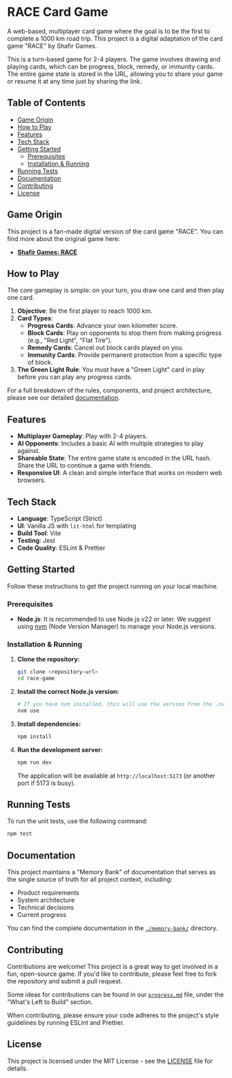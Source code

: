 # RACE Card Game

A web-based, multiplayer card game where the goal is to be the first to complete a 1000 km road trip. This project is a digital adaptation of the card game "RACE" by Shafir Games.

This is a turn-based game for 2-4 players. The game involves drawing and playing cards, which can be progress, block, remedy, or immunity cards. The entire game state is stored in the URL, allowing you to share your game or resume it at any time just by sharing the link.

## Table of Contents

- [Game Origin](#game-origin)
- [How to Play](#how-to-play)
- [Features](#features)
- [Tech Stack](#tech-stack)
- [Getting Started](#getting-started)
  - [Prerequisites](#prerequisites)
  - [Installation & Running](#installation--running)
- [Running Tests](#running-tests)
- [Documentation](#documentation)
- [Contributing](#contributing)
- [License](#license)

## Game Origin

This project is a fan-made digital version of the card game "RACE". You can find more about the original game here:
- **[Shafir Games: RACE](https://www.shafirgames.com/ourgames/race)**

## How to Play

The core gameplay is simple: on your turn, you draw one card and then play one card.

1.  **Objective**: Be the first player to reach 1000 km.
2.  **Card Types**:
    *   **Progress Cards**: Advance your own kilometer score.
    *   **Block Cards**: Play on opponents to stop them from making progress (e.g., "Red Light", "Flat Tire").
    *   **Remedy Cards**: Cancel out block cards played on you.
    *   **Immunity Cards**: Provide permanent protection from a specific type of block.
3.  **The Green Light Rule**: You must have a "Green Light" card in play before you can play any progress cards.

For a full breakdown of the rules, components, and project architecture, please see our detailed [documentation](./memory-bank/).

## Features

- **Multiplayer Gameplay**: Play with 2-4 players.
- **AI Opponents**: Includes a basic AI with multiple strategies to play against.
- **Shareable State**: The entire game state is encoded in the URL hash. Share the URL to continue a game with friends.
- **Responsive UI**: A clean and simple interface that works on modern web browsers.

## Tech Stack

- **Language**: TypeScript (Strict)
- **UI**: Vanilla JS with `lit-html` for templating
- **Build Tool**: Vite
- **Testing**: Jest
- **Code Quality**: ESLint & Prettier

## Getting Started

Follow these instructions to get the project running on your local machine.

### Prerequisites

- **Node.js**: It is recommended to use Node.js v22 or later. We suggest using [nvm](https://github.com/nvm-sh/nvm) (Node Version Manager) to manage your Node.js versions.

### Installation & Running

1.  **Clone the repository:**
    ```sh
    git clone <repository-url>
    cd race-game
    ```

2.  **Install the correct Node.js version:**
    ```sh
    # If you have nvm installed, this will use the version from the .nvmrc file
    nvm use
    ```

3.  **Install dependencies:**
    ```sh
    npm install
    ```

4.  **Run the development server:**
    ```sh
    npm run dev
    ```
    The application will be available at `http://localhost:5173` (or another port if 5173 is busy).

## Running Tests

To run the unit tests, use the following command:
```sh
npm test
```

## Documentation

This project maintains a "Memory Bank" of documentation that serves as the single source of truth for all project context, including:
- Product requirements
- System architecture
- Technical decisions
- Current progress

You can find the complete documentation in the [`./memory-bank/`](./memory-bank/) directory.

## Contributing

Contributions are welcome! This project is a great way to get involved in a fun, open-source game. If you'd like to contribute, please feel free to fork the repository and submit a pull request.

Some ideas for contributions can be found in our [`progress.md`](./memory-bank/progress.md) file, under the "What's Left to Build" section.

When contributing, please ensure your code adheres to the project's style guidelines by running ESLint and Prettier.

## License

This project is licensed under the MIT License - see the [LICENSE](LICENSE) file for details.
